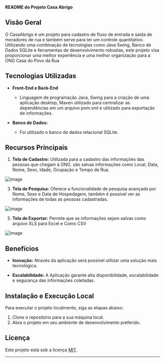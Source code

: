 **README do Projeto Casa Abrigo**

## Visão Geral

O CasaAbrigo é um projeto para cadastro de fluxo de entrada e saída de moradores de rua e também serve para ter um controle quantitativo. Utilizando uma combinação de tecnologias como Java Swing, Banco de Dados SQLite e ferramentas de desenvolvimento robustas, este projeto visa proporcionar uma melhor experiência e uma melhor organização para a ONG Casa do Povo da Rua

## Tecnologias Utilizadas

- **Front-End e Back-End**
  - Linguagem de programação Java, Swing para a criação de uma aplicação desktop, Maven utilizado para centralizar as dependências em um arquivo pom.xml e utilizado para exportação de informações.

- **Banco de Dados:**
  - Foi utilizado o banco de dados relacional SQLite.

## Recursos Principais

1. **Tela de Cadastro:** Utilizada para a cadastro das informações das pessoas que chegam à ONG. são salvas informações como Local, Data, Nome, Sexo, Idade, Ocupação e Tempo de Rua.
   
![image](https://github.com/Laylsons3/CasaAbrigo/assets/101605494/88e41398-23f4-4511-8c70-6fa3ddb23520)

3. **Tela de Pesquisa:** Oferece a funcionalidade de pesquisa avançada por Nome, Sexo e Data de Hospedagem, também é possível ver as informações de todas as pessoas cadastradas.
   
![image](https://github.com/Laylsons3/CasaAbrigo/assets/101605494/26dfc2e9-2006-4803-bf99-9a06243ca907)

5. **Tela de Exportar:** Permite que as informações sejam salvas como arquivo XLS para Excel e Como CSV
   
![image](https://github.com/Laylsons3/CasaAbrigo/assets/101605494/c67ac228-908f-4196-84da-fd8dfad4da23)

## Benefícios

- **Inovação:** Através da aplicação será possível utilizar uma solução mais tecnológica.

- **Escalabilidade:** A Aplicação garante alta disponibilidade, escalabilidade e segurança das informações coletadas.

## Instalação e Execução Local

Para executar o projeto localmente, siga as etapas abaixo:

1. Clone o repositório para a sua máquina local.
2. Abra o projeto em seu ambiente de desenvolvimento preferido.


## Licença

Este projeto está sob a licença [MIT](LICENSE).

---
